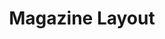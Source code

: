 ---
layout: home
sortorder: 1.9
title: "Magazine Layout"
description: |
  Page layout grids create structure and harmony on the page.
details: |

  ## The Theory

  This assignment is about applying the skills learned during the semester for the page and for the screen. 

  This assignment will include all the skills learned this semester. It will include: 

  - Font Pairing
  - Hierarchy
  - Layout Grids
  - Copy Fitting
  - and more…

  Create a [six-page magazine feature article](https://learning.oreilly.com/library/view/the-type-project/9780136816034/ch34.xhtml#ch34) combining text, pictures, call outs, and captions, and making effective use of white space

  We'll design layouts with [varied page elements](https://learning.oreilly.com/library/view/the-art-of/9781315301532/xhtml/15_Chapter09.xhtml#ch9), such as:

  - Headings
  - Subheads
  - Body copy
  - Table data
  - Pull quotes
  - Folios
  - Running headlines
  - Block quotes

  ## The Design Brief

  

  ## The Deliverables

  

---